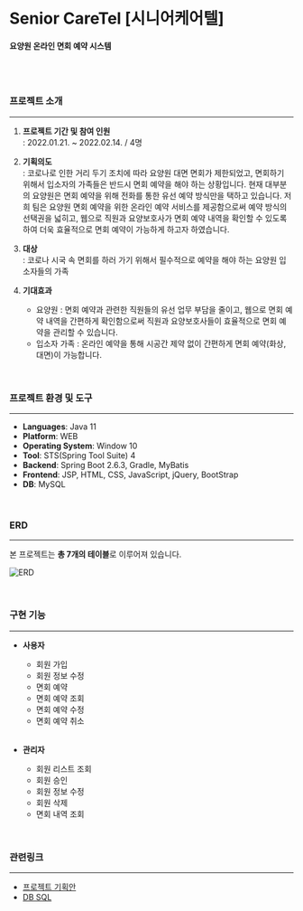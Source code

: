 
# Senior CareTel [시니어케어텔]
#### 요양원 온라인 면회 예약 시스템

<br/><br/>



### 프로젝트 소개
------------------

1) **프로젝트 기간 및 참여 인원** <br/>
: 2022.01.21. ~ 2022.02.14. / 4명

2) **기획의도** <br/>
: 코로나로 인한 거리 두기 조치에 따라 요양원 대면 면회가 제한되었고, 면회하기 위해서 입소자의 가족들은 반드시 면회 예약을 해야 하는 상황입니다. 현재 대부분의 요양원은 면회 예약을 위해 전화를 통한 유선 예약 방식만을 택하고 있습니다. 저희 팀은 요양원 면회 예약을 위한 온라인 예약 서비스를 제공함으로써 예약 방식의 선택권을 넓히고, 웹으로 직원과 요양보호사가 면회 예약 내역을 확인할 수 있도록 하여 더욱 효율적으로 면회 예약이 가능하게 하고자 하였습니다.  

3) **대상** <br/>
: 코로나 시국 속 면회를 하러 가기 위해서 필수적으로 예약을 해야 하는 요양원 입소자들의 가족

4) **기대효과** <br/>
    *	요양원
: 면회 예약과 관련한 직원들의 유선 업무 부담을 줄이고, 웹으로 면회 예약 내역을 간편하게 확인함으로써 직원과 요양보호사들이 효율적으로 면회 예약을 관리할 수 있습니다.

    -	입소자 가족
: 온라인 예약을 통해 시공간 제약 없이 간편하게 면회 예약(화상, 대면)이 가능합니다.

<br/>

### 프로젝트 환경 및 도구
----
*   **Languages**: Java 11
*	**Platform**: WEB
*	**Operating System**: Window 10
*	**Tool**: STS(Spring Tool Suite) 4
*	**Backend**: Spring Boot 2.6.3, Gradle, MyBatis
*	**Frontend**: JSP, HTML, CSS, JavaScript, jQuery, BootStrap
*	**DB**: MySQL
<br/>

### ERD
----
본 프로젝트는 **총 7개의 테이블**로 이루어져 있습니다. <br/>

![ERD](https://s3.us-west-2.amazonaws.com/secure.notion-static.com/714043cd-e719-4b79-a87c-c484303c645f/erd.png?X-Amz-Algorithm=AWS4-HMAC-SHA256&X-Amz-Content-Sha256=UNSIGNED-PAYLOAD&X-Amz-Credential=AKIAT73L2G45EIPT3X45%2F20220616%2Fus-west-2%2Fs3%2Faws4_request&X-Amz-Date=20220616T120817Z&X-Amz-Expires=86400&X-Amz-Signature=48d37be5a27355f3f017c6a437acbe79b42e3ca20310f3c33fe45e238658fe51&X-Amz-SignedHeaders=host&response-content-disposition=filename%20%3D%22erd.png%22&x-id=GetObject)

<br/>

### 구현 기능 
----
*   **사용자**
    *   회원 가입
    *   회원 정보 수정
    *   면회 예약
    *   면회 예약 조회
    *   면회 예약 수정
    *   면회 예약 취소
    <br/>
    
*   **관리자**
    *   회원 리스트 조회
    *   회원 승인
    *   회원 정보 수정
    *   회원 삭제
    *   면회 내역 조회

<br/>

### 관련링크
----
+ [프로젝트 기획안](https://drive.google.com/file/d/1ylfU5xRlf6asLvyA7ZoVPvgRu6ZjjCzf/view?usp=sharing)
+ [DB SQL](https://drive.google.com/file/d/1KOMMbiDLTp6DP_VfWB1ytA5C1lkKJzMf/view?usp=sharing)
<br/>
